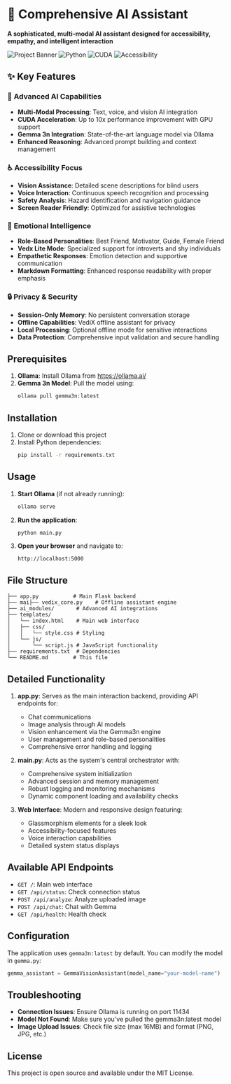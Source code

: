 # 🤖 Comprehensive AI Assistant

**A sophisticated, multi-modal AI assistant designed for accessibility, empathy, and intelligent interaction**

![Project Banner](https://img.shields.io/badge/AI%20Assistant-Multi%20Modal-blue) ![Python](https://img.shields.io/badge/Python-3.8%2B-green) ![CUDA](https://img.shields.io/badge/CUDA-Accelerated-orange) ![Accessibility](https://img.shields.io/badge/Accessibility-First-purple)

## ✨ Key Features

### 🧠 **Advanced AI Capabilities**
- **Multi-Modal Processing**: Text, voice, and vision AI integration
- **CUDA Acceleration**: Up to 10x performance improvement with GPU support
- **Gemma 3n Integration**: State-of-the-art language model via Ollama
- **Enhanced Reasoning**: Advanced prompt building and context management

### ♿ **Accessibility Focus**
- **Vision Assistance**: Detailed scene descriptions for blind users
- **Voice Interaction**: Continuous speech recognition and processing
- **Safety Analysis**: Hazard identification and navigation guidance
- **Screen Reader Friendly**: Optimized for assistive technologies

### 💝 **Emotional Intelligence**
- **Role-Based Personalities**: Best Friend, Motivator, Guide, Female Friend
- **Vedx Lite Mode**: Specialized support for introverts and shy individuals
- **Empathetic Responses**: Emotion detection and supportive communication
- **Markdown Formatting**: Enhanced response readability with proper emphasis

### 🔒 **Privacy & Security**
- **Session-Only Memory**: No persistent conversation storage
- **Offline Capabilities**: VediX offline assistant for privacy
- **Local Processing**: Optional offline mode for sensitive interactions
- **Data Protection**: Comprehensive input validation and secure handling

## Prerequisites

1. **Ollama**: Install Ollama from https://ollama.ai/
2. **Gemma 3n Model**: Pull the model using:
   ```bash
   ollama pull gemma3n:latest
   ```

## Installation

1. Clone or download this project
2. Install Python dependencies:
   ```bash
   pip install -r requirements.txt
   ```

## Usage

1. **Start Ollama** (if not already running):
   ```bash
   ollama serve
   ```

2. **Run the application**:
   ```bash
   python main.py
   ```

3. **Open your browser** and navigate to:
   ```
   http://localhost:5000
   ```

## File Structure

```
├── app.py           # Main Flask backend
├── mai├── vedix_core.py    # Offline assistant engine
├── ai_modules/       # Advanced AI integrations
├── templates/
│   └── index.html    # Main web interface
│   ├── css/
│   │   └── style.css # Styling
│   └── js/
│       └── script.js # JavaScript functionality
├── requirements.txt  # Dependencies
└── README.md        # This file
```

## Detailed Functionality
1. **app.py**: Serves as the main interaction backend, providing API endpoints for:
   - Chat communications
   - Image analysis through AI models
   - Vision enhancement via the Gemma3n engine
   - User management and role-based personalities
   - Comprehensive error handling and logging
2. **main.py**: Acts as the system's central orchestrator with:
   - Comprehensive system initialization
   - Advanced session and memory management
   - Robust logging and monitoring mechanisms
   - Dynamic component loading and availability checks

3. **Web Interface**: Modern and responsive design featuring:
   - Glassmorphism elements for a sleek look
   - Accessibility-focused features
   - Voice interaction capabilities
   - Detailed system status displays

## Available API Endpoints
- `GET /`: Main web interface
- `GET /api/status`: Check connection status
- `POST /api/analyze`: Analyze uploaded image
- `POST /api/chat`: Chat with Gemma
- `GET /api/health`: Health check

## Configuration

The application uses `gemma3n:latest` by default. You can modify the model in `gemma.py`:

```python
gemma_assistant = GemmaVisionAssistant(model_name="your-model-name")
```

## Troubleshooting

- **Connection Issues**: Ensure Ollama is running on port 11434
- **Model Not Found**: Make sure you've pulled the gemma3n:latest model
- **Image Upload Issues**: Check file size (max 16MB) and format (PNG, JPG, etc.)

## License

This project is open source and available under the MIT License.
